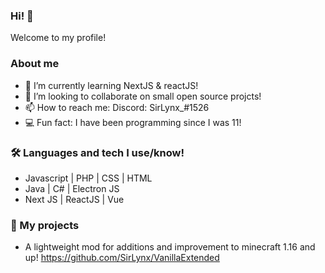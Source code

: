 ### Hi! 👋

Welcome to my profile!

### About me

- 🌱 I’m currently learning NextJS & reactJS!
- 👯 I’m looking to collaborate on small open source projcts!
- 📫 How to reach me: Discord: SirLynx_#1526 
- 💻 Fun fact: I have been programming since I was 11!

### 🛠 Languages and tech I use/know!

- Javascript | PHP | CSS | HTML
- Java | C# | Electron JS
- Next JS | ReactJS | Vue

### 🚀 My projects
- A lightweight mod for additions and improvement to minecraft 1.16 and up! https://github.com/SirLynx/VanillaExtended
